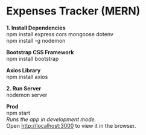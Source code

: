 # Expenses Tracker (MERN) 

**1. Install Dependencies** \
npm install express cors mongoose dotenv \
npm install -g nodemon 

**Bootstrap CSS Framework** \
npm install bootstrap 

**Axios Library** \
npm install axios 
 
**2. Run Server** \
nodemon server 

**Prod** \
npm start \
*Runs the app in development mode.*\
Open [http://localhost:3000](http://localhost:3000) to view it in the browser.
